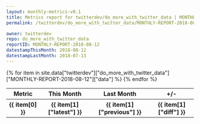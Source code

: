 ```yaml
---
layout: monthly-metrics-v0.1
title: Metrics report for twitterdev/do_more_with_twitter_data | MONTHLY-REPORT-2018-08-12 | 2018-08-12
permalink: /twitterdev/do_more_with_twitter_data/MONTHLY-REPORT-2018-08-12/

owner: twitterdev
repo: do_more_with_twitter_data
reportID: MONTHLY-REPORT-2018-08-12
datestampThisMonth: 2018-08-12
datestampLastMonth: 2018-07-13
---
```


<table style="width: 100%">
    <tr>
        <th>Metric</th>
        <th>This Month</th>
        <th>Last Month</th>
        <th>+/-</th>
    </tr>
    {% for item in site.data["twitterdev"]["do_more_with_twitter_data"]["MONTHLY-REPORT-2018-08-12"]["data"] %}
    <tr>
        <th>{{ item[0] }}</th>
        <th>{{ item[1]["latest"] }}</th>
        <th>{{ item[1]["previous"] }}</th>
        <th>{{ item[1]["diff"] }}</th>
    </tr>
    {% endfor %}
</table>
